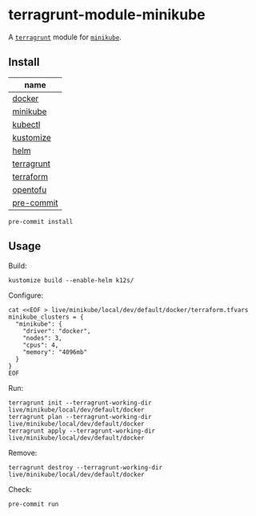 # terragrunt-module-minikube

A [`terragrunt`](https://github.com/gruntwork-io/terragrunt) module for [`minikube`](https://github.com/kubernetes/minikube).

## Install

| name                                                      |
|-----------------------------------------------------------|
| [docker](https://github.com/docker)                       |
| [minikube](https://github.com/kubernetes/minikube)        |
| [kubectl](https://github.com/kubernetes/kubectl)          |
| [kustomize](https://github.com/kubernetes-sigs/kustomize) |
| [helm](https://github.com/helm/helm)                      |
| [terragrunt](https://github.com/gruntwork-io/terragrunt)  |
| [terraform](https://github.com/hashicorp/terraform)       |
| [opentofu](https://github.com/opentofu/opentofu)          |
| [pre-commit](https://github.com/pre-commit/pre-commit)    |

```shell
pre-commit install
```

## Usage

Build:
```shell
kustomize build --enable-helm k12s/
```

Configure:
```shell
cat <<EOF > live/minikube/local/dev/default/docker/terraform.tfvars
minikube_clusters = {
  "minikube": {
    "driver": "docker",
    "nodes": 3,
    "cpus": 4,
    "memory": "4096mb"
  }
}
EOF
```

Run:
```shell
terragrunt init --terragrunt-working-dir live/minikube/local/dev/default/docker
terragrunt plan --terragrunt-working-dir live/minikube/local/dev/default/docker
terragrunt apply --terragrunt-working-dir live/minikube/local/dev/default/docker
```

Remove:
```shell
terragrunt destroy --terragrunt-working-dir live/minikube/local/dev/default/docker
```

Check:
```shell
pre-commit run
```
